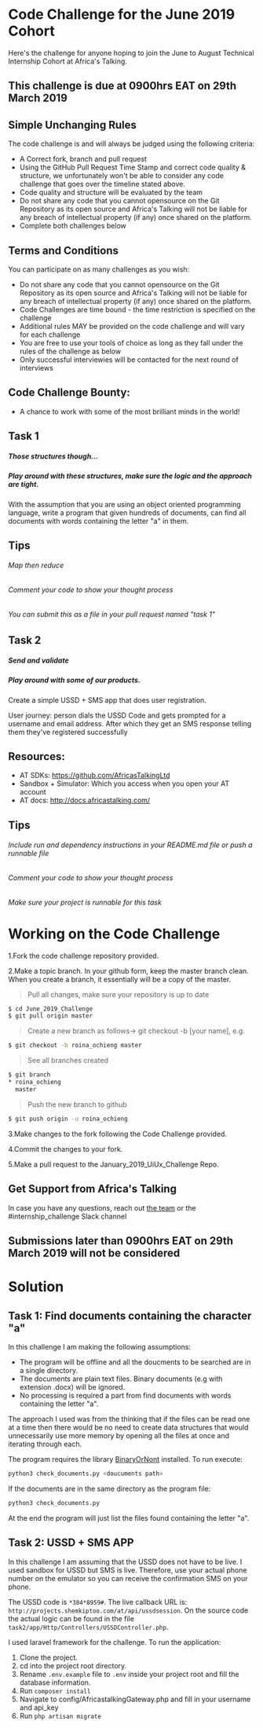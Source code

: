 # Code Challenge for the June 2019 Cohort

Here's the challenge for anyone hoping to join the June to August Technical Internship Cohort at Africa's Talking. 

## This challenge is due at 0900hrs EAT on 29th March 2019

## Simple Unchanging Rules
The code challenge is and will always be judged using the following criteria:
  - A Correct fork, branch and pull request
  - Using the GitHub Pull Request Time Stamp and correct code quality & structure, we unfortunately won't be able to consider any code challenge that goes over the timeline stated above.
  - Code quality and structure will be evaluated by the team
  - Do not share any code that you cannot opensource on the Git Repository as its open source and Africa's Talking will not be liable for any breach of intellectual property (if any) once shared on the platform.
  - Complete both challenges below

## Terms and Conditions
You can participate on as many challenges as you wish:
  - Do not share any code that you cannot opensource on the Git Repository as its open source and Africa's Talking will not be liable for any breach of intellectual property (if any) once shared on the platform.
  - Code Challenges are time bound - the time restriction is specified on the challenge
  - Additional rules MAY be provided on the code challenge and will vary for each challenge
  - You are free to use your tools of choice as long as they fall under the rules of the challenge as below
  - Only successful interviewies will be contacted for the next round of interviews

## Code Challenge Bounty:
  - A chance to work with some of the most brilliant minds in the world!
  
## Task 1
##### Those structures though...
##### Play around with these structures, make sure the logic and the approach are tight.

With the assumption that you are using an object oriented programming language, write a program that given hundreds of documents, can find all documents with words containing the letter "a" in them.

## Tips
###### Map then reduce
###### Comment your code to show your thought process
###### You can submit this as a file in your pull request named "task 1"


## Task 2
##### Send and validate
##### Play around with some of our products.

Create a simple USSD + SMS app that does user registration.

User journey: person dials the USSD Code and gets prompted for a username and email address. After which they get an SMS response telling them they've registered successfully

## Resources: 
- AT SDKs: https://github.com/AfricasTalkingLtd
- Sandbox + Simulator: Which you access when you open your AT account
- AT docs: http://docs.africastalking.com/

## Tips
###### Include run and dependency instructions in your README.md file or push a runnable file
###### Comment your code to show your thought process
###### Make sure your project is runnable for this task

# Working on the Code Challenge
1.Fork the code challenge repository provided.

2.Make a topic branch. In your github form, keep the master branch clean. When you create a branch, it essentially will be a copy of the master.

>Pull all changes, make sure your repository is up to date

```sh
$ cd June_2019_Challenge
$ git pull origin master
```

>Create a new branch as follows-> git checkout -b [your name], e.g.

```sh
$ git checkout -b roina_ochieng master
```

>See all branches created

```sh
$ git branch
* roina_ochieng
  master
```

>Push the new branch to github

```sh
$ git push origin -u roina_ochieng
```

3.Make changes to the fork following the Code Challenge provided.

4.Commit the changes to your fork.

5.Make a pull request to the January_2019_UiUx_Challenge Repo.

## Get Support from Africa's Talking
In case you have any questions, reach out [the team](mailto:talent@africastalking.com) or the #internship_challenge Slack channel

## Submissions later than 0900hrs EAT on 29th March 2019 will not be considered

# Solution

## Task 1: Find documents containing the character "a"
In this challenge I am making the following assumptions:
* The program will be offline and all the doucments to be searched are in a single directory.
* The documents are plain text files. Binary documents (e.g with extension .docx) will be ignored.
* No processing is required a part from find documents with words containing the letter "a".

The approach I used was from the thinking that if the files can be read one at a time then there would be no need to create data structures that would unnecessarily use more memory by opening all the files at once and iterating through each.

The program requires the library [BinaryOrNont](https://binaryornot.readthedocs.io/en/latest/) installed.
To run execute:
```bash
python3 check_documents.py <doucuments path>
```
If the documents are in the same directory as the program file:
```bash
python3 check_documents.py
```

At the end the program will just list the files found containing the letter "a".

## Task 2: USSD + SMS APP
In this challenge I am assuming that the USSD does not have to be live. I used sandbox for USSD but SMS is live. Therefore, use your actual phone number on the emulator so you can receive the confirmation SMS on your phone.

The USSD code is `*384*8959#`.
The live callback URL is: `http://projects.shemkiptoo.com/at/api/ussdsession`.
On the source code the actual logic can be found in the file `task2/app/Http/Controllers/USSDController.php`.

I used laravel framework for the challenge. To run the application:
1. Clone the project.
2. cd into the project root directory.
3. Rename `.env.example` file to `.env` inside your project root and fill the database information. 
4. Run `composer install`
5. Navigate to config/AfricastalkingGateway.php and fill in your username and api_key
6. Run `php artisan migrate`












